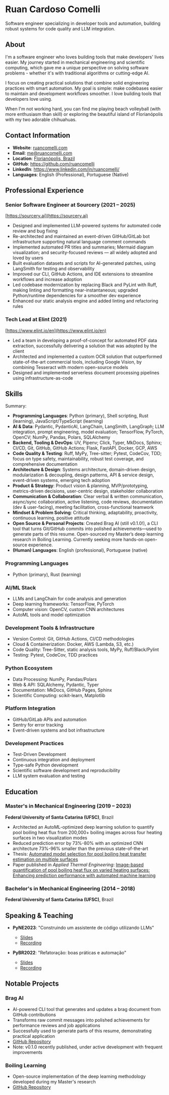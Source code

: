 # Ruan Cardoso Comelli

Software engineer specializing in developer tools and automation, building robust systems for code quality and LLM integration.

## About

I'm a software engineer who loves building tools that make developers' lives easier. My journey started in mechanical engineering and scientific computing, which gave me a unique perspective on solving software problems - whether it's with traditional algorithms or cutting-edge AI.

I focus on creating practical solutions that combine solid engineering practices with smart automation. My goal is simple: make codebases easier to maintain and development workflows smoother. I love building tools that developers love using.

When I'm not working hard, you can find me playing beach volleyball (with more enthusiasm than skill) or exploring the beautiful island of Florianópolis with my two adorable chihuahuas.

## Contact Information

- **Website**: [ruancomelli.com](https://www.ruancomelli.com)
- **Email**: me@ruancomelli.com
- **Location**: [Florianópolis, Brazil](https://en.wikipedia.org/wiki/Florian%C3%B3polis)
- **GitHub**: https://github.com/ruancomelli
- **LinkedIn**: https://www.linkedin.com/in/ruancomelli/
- **Languages**: English (Professional), Portuguese (Native)

## Professional Experience

### Senior Software Engineer at Sourcery (2021 – 2025)

[https://sourcery.ai](https://sourcery.ai)

- Designed and implemented LLM-powered systems for automated code review and bug fixing
- Re-architected and maintained an event-driven GitHub/GitLab bot infrastructure supporting natural language comment commands
- Implemented automated PR titles and summaries; Mermaid diagram visualization; and security-focused reviews — all widely adopted and loved by users
- Built evaluation datasets and scripts for AI-generated patches, using LangSmith for testing and observability
- Improved our CLI, GitHub Actions, and IDE extensions to streamline workflows and increase adoption
- Led codebase modernization by replacing Black and PyLint with Ruff, making linting and formatting near-instantaneous; upgraded Python/runtime dependencies for a smoother dev experience
- Enhanced our static analysis engine and added linting and refactoring rules

### Tech Lead at Elint (2021)

[https://www.elint.io/en](https://www.elint.io/en)

- Led a team in developing a proof-of-concept for automated PDF data extraction, successfully delivering a solution that was adopted by the client
- Architected and implemented a custom OCR solution that outperformed state-of-the-art commercial tools, including Google Vision, by combining Tesseract with modern open-source models
- Designed and implemented serverless document processing pipelines using infrastructure-as-code

## Skills

Summary:

- **Programming Languages**: Python (primary), Shell scripting, Rust (learning), JavaScript/TypeScript (learning)
- **AI & Data**: Pydantic, PydanticAI, LangChain, LangSmith, LangGraph; LLM integration, prompt engineering, model evaluation; TensorFlow, PyTorch, OpenCV; NumPy, Pandas, Polars, SQLAlchemy
- **Backend, Tooling & DevOps**: UV, Pipenv; Click, Typer, MkDocs, Sphinx; CI/CD, Git, GitHub, GitHub Actions; Flask, FastAPI, Docker, GCP, AWS
- **Code Quality & Testing**: Ruff, MyPy, Tree-sitter; Pytest, CodeCov, TDD; focus on type safety, maintainability, robust test coverage, and comprehensive documentation
- **Architecture & Design**: Systems architecture, domain-driven design, modularization & decoupling, design patterns, API & service design, event-driven systems, emerging tech adoption
- **Product & Strategy**: Product vision & planning, MVP/prototyping, metrics-driven decisions, user-centric design, stakeholder collaboration
- **Communication & Collaboration**: Clear verbal & written communication, async/sync collaboration, active listening, code reviews, documentation (dev & user-facing), meeting facilitation, cross-functional teamwork
- **Mindset & Problem Solving**: Critical thinking, adaptability, proactivity, continuous learning, positive attitude
- **Open Source & Personal Projects**: Created Brag AI (still v0.1.0!), a CLI tool that turns Git/GitHub commits into polished achievements—used to generate parts of this resume. Open-sourced my Master’s deep learning research in Boiling Learning. Currently seeking more hands-on open-source experience.
- **(Human) Languages**: English (professional), Portuguese (native)

### Programming Languages

- Python (primary), Rust (learning)

### AI/ML Stack

- LLMs and LangChain for code analysis and generation
- Deep learning frameworks: TensorFlow, PyTorch
- Computer vision: OpenCV, custom CNN architectures
- AutoML tools and model optimization

### Development Tools & Infrastructure

- Version Control: Git, GitHub Actions, CI/CD methodologies
- Cloud & Containerization: Docker, AWS (Lambda, S3, etc.)
- Code Quality: Tree-Sitter, static analysis tools, MyPy, Ruff/Black/Pylint
- Testing: Pytest, CodeCov, TDD practices

### Python Ecosystem

- Data Processing: NumPy, Pandas/Polars
- Web & API: SQLAlchemy, Pydantic, Typer
- Documentation: MkDocs, GitHub Pages, Sphinx
- Scientific Computing: scikit-learn, Matplotlib

### Platform Integration

- GitHub/GitLab APIs and automation
- Sentry for error tracking
- Event-driven systems and bot infrastructure

### Development Practices

- Test-Driven Development
- Continuous integration and deployment
- Type-safe Python development
- Scientific software development and reproducibility
- LLM system evaluation and testing

## Education

### Master's in Mechanical Engineering (2019 – 2023)

**Federal University of Santa Catarina (UFSC)**, Brazil

- Architected an AutoML-optimized deep learning solution to quantify pool boiling heat flux from 200,000+ boiling images across four heating surfaces in two visualization modes
- Reduced prediction error by 73%-80% with an optimized CNN architecture 73%-96% smaller than the previous state-of-the-art
- Thesis: [Automated model selection for pool boiling heat transfer estimation on multiple surfaces](https://repositorio.ufsc.br/bitstream/handle/123456789/249851/PEMC2305-D.pdf?sequence=1&isAllowed=y)
- Paper published in _Applied Thermal Engineering_: [Image-based quantification of pool boiling heat flux on varied heating surfaces: Enhancing prediction performance with automated machine learning](https://doi.org/10.1016/j.applthermaleng.2024.124040)

### Bachelor's in Mechanical Engineering (2014 – 2018)

**Federal University of Santa Catarina (UFSC)**, Brazil

## Speaking & Teaching

- **PyNE2023**: "Construindo um assistente de código utilizando LLMs"

  - [Slides](https://docs.google.com/presentation/d/1Rzdi7Z3s1MRJF42AbdfPDUtiNPFk2YE8Vcmh3uyo-lY/edit?usp=sharing)
  - [Recording](https://www.youtube.com/watch?v=tRblTqqqJ04)

- **PyBR2022**: "Refatoração: boas práticas e automação"
  - [Slides](https://docs.google.com/presentation/d/1slpzFVb5e3MY8Tcx3HkdmwGVAMFOtxM1dsqOJx7pySE/edit?usp=sharing)
  - [Recording](https://www.youtube.com/watch?v=DNsWPcGgi3c)

## Notable Projects

### Brag AI

- AI-powered CLI tool that generates and updates a brag document from GitHub contributions
- Transforms raw commit messages into polished achievements for performance reviews and job applications
- Successfully used to generate parts of this resume, demonstrating practical application
- [GitHub Repository](https://github.com/ruancomelli/brag-ai)
- Note: v0.1.0 recently published, under active development with frequent improvements

### Boiling Learning

- Open-source implementation of the deep learning methodology developed during my Master's research
- [GitHub Repository](https://github.com/ruancomelli/boiling-learning)




